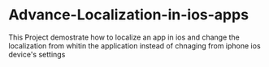 Advance-Localization-in-ios-apps
================================

This Project demostrate how to localize an app in ios and change the localization from whitin the application instead of chnaging from iphone ios device's settings
